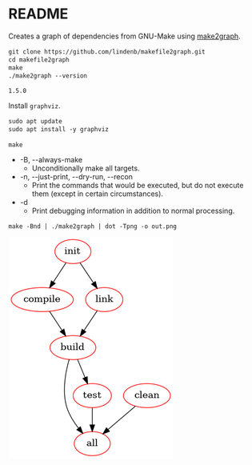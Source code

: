 # README

Creates a graph of dependencies from GNU-Make using [make2graph](https://github.com/lindenb/makefile2graph).

```console
git clone https://github.com/lindenb/makefile2graph.git
cd makefile2graph
make
./make2graph --version
```
```
1.5.0
```

Install `graphviz`.

```console
sudo apt update
sudo apt install -y graphviz
```

`make`

* -B, --always-make
    * Unconditionally make all targets.
* -n, --just-print, --dry-run, --recon
    * Print the commands that would be executed, but do not execute them (except in certain circumstances).
* -d
    * Print debugging information in addition to normal processing.

```console
make -Bnd | ./make2graph | dot -Tpng -o out.png
```

![](out.png)
